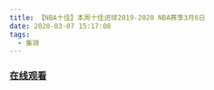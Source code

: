 ```yaml
---
title: 【NBA十佳】本周十佳进球2019-2020 NBA赛季3月6日
date: 2020-03-07 15:17:08
tags:
  - 集锦
---
```


### <a href="https://www.weibo.com/tv/v/Ixttl8PyQ?fid=1034:4479779685203994" target="_blank">在线观看</a>

